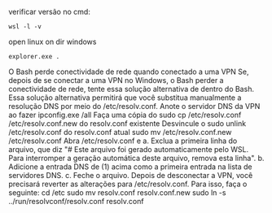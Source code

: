 
verificar versão no cmd:
```
wsl -l -v
```

open linux on dir windows 
```
explorer.exe .
```

O Bash perde conectividade de rede quando conectado a uma VPN
Se, depois de se conectar a uma VPN no Windows, o Bash perder a conectividade de rede, 
tente essa solução alternativa de dentro do Bash. Essa solução alternativa permitirá que você substitua manualmente a resolução DNS por meio do /etc/resolv.conf.
Anote o servidor DNS da VPN ao fazer ipconfig.exe /all
Faça uma cópia do sudo cp /etc/resolv.conf /etc/resolv.conf.new do resolv.conf existente
Desvincule o sudo unlink /etc/resolv.conf do resolv.conf atual
sudo mv /etc/resolv.conf.new /etc/resolv.conf
Abra /etc/resolv.conf e
a. Exclua a primeira linha do arquivo, que diz "# Este arquivo foi gerado automaticamente pelo WSL. Para interromper a geração automática deste arquivo, remova esta linha".
b. Adicione a entrada DNS de (1) acima como a primeira entrada na lista de servidores DNS.
c. Feche o arquivo.
Depois de desconectar a VPN, você precisará reverter as alterações para /etc/resolv.conf. Para isso, faça o seguinte:
cd /etc
sudo mv resolv.conf resolv.conf.new
sudo ln -s ../run/resolvconf/resolv.conf resolv.conf